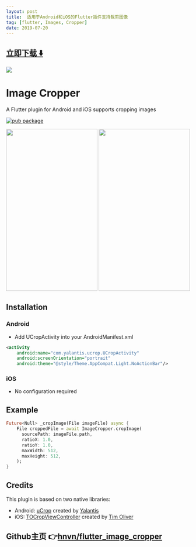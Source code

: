 ```yaml
---
layout: post
title:  适用于Android和iOS的Flutter插件支持裁剪图像
tag: [flutter, Images, Cropper]
date: 2019-07-20
---
```


 


## [立即下载 ️⬇️ ](https://codeload.github.com/hnvn/flutter_image_cropper/zip/master) 


 
![](https://flutterawesome.com/content/images/2019/07/Image-Cropper.jpg)
 
>
> 
>

 
# Image Cropper

A Flutter plugin for Android and iOS supports cropping images

[![pub package](https://img.shields.io/pub/v/image_cropper.svg)](https://pub.dartlang.org/packages/image_cropper)

<p>
	<img src="https://github.com/hnvn/flutter_image_cropper/blob/master/screenshots/android.gif?raw=true" width="250" height="443"  />
	<img src="https://github.com/hnvn/flutter_image_cropper/blob/master/screenshots/ios.gif?raw=true" width="250" height="443" />
</p>

## Installation

### Android

- Add UCropActivity into your AndroidManifest.xml

````xml
<activity
    android:name="com.yalantis.ucrop.UCropActivity"
    android:screenOrientation="portrait"
    android:theme="@style/Theme.AppCompat.Light.NoActionBar"/>
````

### iOS
- No configuration required

## Example

````dart
Future<Null> _cropImage(File imageFile) async {
    File croppedFile = await ImageCropper.cropImage(
      sourcePath: imageFile.path,
      ratioX: 1.0,
      ratioY: 1.0,
      maxWidth: 512,
      maxHeight: 512,
    );
}
````

## Credits
This plugin is based on two native libraries:

- Android: [uCrop](https://github.com/Yalantis/uCrop) created by [Yalantis](https://github.com/Yalantis)
- iOS: [TOCropViewController](https://github.com/TimOliver/TOCropViewController) created by [Tim Oliver](https://twitter.com/TimOliverAU)
## Github主页 👉[hnvn/flutter_image_cropper](http://github.com/hnvn/flutter_image_cropper)